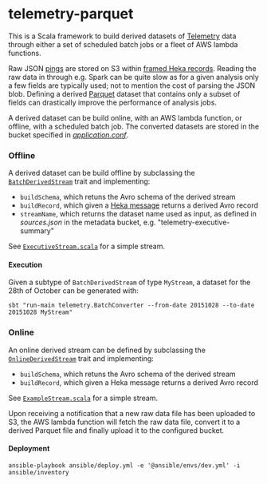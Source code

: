 # telemetry-parquet

This is a Scala framework to build derived datasets of [Telemetry](https://wiki.mozilla.org/Telemetry) data through either a set of scheduled batch jobs or a fleet of AWS lambda functions. 

Raw JSON [pings](https://ci.mozilla.org/job/mozilla-central-docs/Tree_Documentation/toolkit/components/telemetry/telemetry/pings.html) are stored on S3 within [framed Heka records](https://hekad.readthedocs.org/en/latest/message/index.html#stream-framing). Reading the raw data in through e.g. Spark can be quite slow as for a given analysis only a few fields are typically used; not to mention the cost of parsing the JSON blob. Defining a derived [Parquet](https://parquet.apache.org/) dataset that contains only a subset of fields can drastically improve the performance of analysis jobs.

A derived dataset can be build online, with an AWS lambda function, or offline, with a scheduled batch job. The converted datasets are stored in the bucket specified in [*application.conf*](https://github.com/vitillo/aws-lambda-parquet/blob/master/src/main/resources/application.conf#L2).

### Offline

A derived dataset can be build offline by subclassing the [`BatchDerivedStream`](https://github.com/vitillo/aws-lambda-parquet/blob/master/src/main/scala/BatchDerivedStream.scala) trait and implementing:
- `buildSchema`, which retuns the Avro schema of the derived stream
- `buildRecord`, which given a [Heka message](https://hekad.readthedocs.org/en/latest/message/index.html#message-variables) returns a derived Avro record
- `streamName`, which returns the dataset name used as input, as defined in *sources.json* in the metadata bucket, e.g. "telemetry-executive-summary"

See [`ExecutiveStream.scala`](https://github.com/vitillo/telemetry-parquet/blob/master/src/main/scala/streams/ExecutiveStream.scala) for a simple stream.

#### Execution
Given a subtype of `BatchDerivedStream` of type `MyStream`, a dataset for the 28th of October can be generated with:
```
sbt "run-main telemetry.BatchConverter --from-date 20151028 --to-date 20151028 MyStream"
```

### Online

An online derived stream can be defined by subclassing the [`OnlineDerivedStream`](https://github.com/vitillo/aws-lambda-parquet/blob/master/src/main/scala/OnlineDerivedStream.scala) trait and implementing:
- `buildSchema`, which retuns the Avro schema of the derived stream
- `buildRecord`, which given a Heka message returns a derived Avro record

See [`ExampleStream.scala`](https://github.com/vitillo/aws-lambda-parquet/blob/master/src/main/scala/streams/ExampleStream.scala) for a simple stream.

Upon receiving a notification that a new raw data file has been uploaded to S3, the AWS lambda function will fetch the raw data file, convert it to a derived Parquet file and finally upload it to the configured bucket.

#### Deployment
```
ansible-playbook ansible/deploy.yml -e '@ansible/envs/dev.yml' -i ansible/inventory
```
